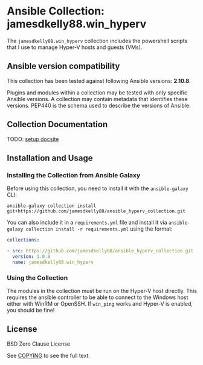 # Ansible Collection: jamesdkelly88.win_hyperv

The `jamesdkelly88.win_hyperv` collection includes the powershell scripts that I use to manage Hyper-V hosts and guests (VMs).

## Ansible version compatibility

This collection has been tested against following Ansible versions: **2.10.8**.

Plugins and modules within a collection may be tested with only specific Ansible versions.
A collection may contain metadata that identifies these versions.
PEP440 is the schema used to describe the versions of Ansible.

## Collection Documentation

TODO: [setup docsite](https://docs.ansible.com/ansible/latest/dev_guide/developing_collections_documenting.html)

## Installation and Usage

### Installing the Collection from Ansible Galaxy

Before using this collection, you need to install it with the `ansible-galaxy` CLI:

    ansible-galaxy collection install git+https://github.com/jamesdkelly88/ansible_hyperv_collection.git

You can also include it in a `requirements.yml` file and install it via `ansible-galaxy collection install -r requirements.yml` using the format:

```yaml
collections:

- src: https://github.com/jamesdkelly88/ansible_hyperv_collection.git
  version: 1.0.0
  name: jamesdkelly88.win_hyperv
```

### Using the Collection

The modules in the collection must be run on the Hyper-V host directly. This requires the ansible controller to be able to connect to the Windows host either with WinRM or OpenSSH. If `win_ping` works and Hyper-V is enabled, you should be fine!

## License

BSD Zero Clause License

See [COPYING](COPYING) to see the full text.